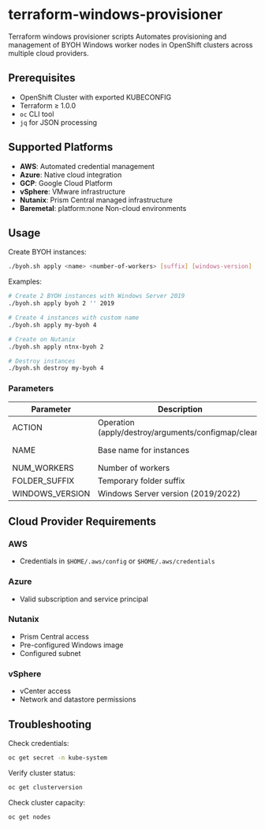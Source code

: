 # terraform-windows-provisioner
Terraform windows provisioner scripts
Automates provisioning and management of BYOH Windows worker nodes in OpenShift clusters across multiple cloud providers.

## Prerequisites

- OpenShift Cluster with exported KUBECONFIG
- Terraform ≥ 1.0.0
- `oc` CLI tool
- `jq` for JSON processing

## Supported Platforms

- **AWS**: Automated credential management
- **Azure**: Native cloud integration
- **GCP**: Google Cloud Platform
- **vSphere**: VMware infrastructure
- **Nutanix**: Prism Central managed infrastructure
- **Baremetal**: platform:none Non-cloud environments

## Usage

Create BYOH instances:
```bash
./byoh.sh apply <name> <number-of-workers> [suffix] [windows-version]
```

Examples:
```bash
# Create 2 BYOH instances with Windows Server 2019
./byoh.sh apply byoh 2 '' 2019

# Create 4 instances with custom name
./byoh.sh apply my-byoh 4

# Create on Nutanix
./byoh.sh apply ntnx-byoh 2

# Destroy instances
./byoh.sh destroy my-byoh 4
```

### Parameters

| Parameter | Description | Default | Required |
|-----------|-------------|---------|----------|
| ACTION | Operation (apply/destroy/arguments/configmap/clean) | apply | Yes |
| NAME | Base name for instances | byoh-winc | No |
| NUM_WORKERS | Number of workers | 2 | No |
| FOLDER_SUFFIX | Temporary folder suffix | "" | No |
| WINDOWS_VERSION | Windows Server version (2019/2022) | 2022 | No |

## Cloud Provider Requirements

### AWS
- Credentials in `$HOME/.aws/config` or `$HOME/.aws/credentials`

### Azure
- Valid subscription and service principal

### Nutanix
- Prism Central access
- Pre-configured Windows image
- Configured subnet

### vSphere
- vCenter access
- Network and datastore permissions

## Troubleshooting

Check credentials:
```bash
oc get secret -n kube-system
```

Verify cluster status:
```bash
oc get clusterversion
```

Check cluster capacity:
```bash
oc get nodes
```
